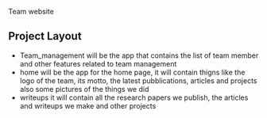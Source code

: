 Team website

## Project Layout
- Team_management will be the app that contains the list of team member and other features related to team management
- home will be the app for the home page, it will contain thigns like the logo of the team, its motto, the latest pubblications, articles and projects also some pictures of the things we did
- writeups it will contain all the research papers we publish, the articles and writeups we make and other projects
